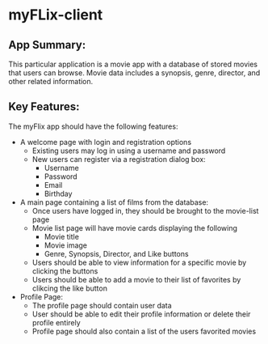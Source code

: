 # myFLix-client

## App Summary:
This particular application is a movie app with a database of stored movies
that users can browse. Movie data includes a synopsis, genre, director, and other related information.

## Key Features:
The myFlix app should have the following features:
- A welcome page with login and registration options
    - Existing users may log in using a username and password
    - New users can register via a registration dialog box:
        - Username
        - Password
        - Email
        - Birthday
- A main page containing a list of films from the database:
    - Once users have logged in, they should be brought to the movie-list page
    - Movie list page will have movie cards displaying the following
        - Movie title
        - Movie image
        - Genre, Synopsis, Director, and Like buttons
    - Users should be able to view information for a specific movie by clicking
    the buttons
    - Users should be able to add a movie to their list of favorites by clikcing the like button
- Profile Page:
    - The profile page should contain user data
    - User should be able to edit their profile information or delete their profile entirely
    - Profile page should also contain a list of the users favorited movies